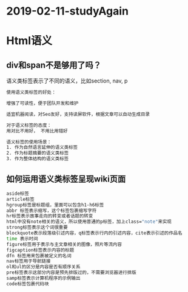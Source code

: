 # 2019-02-11-studyAgain



# Html语义 

## div和span不是够用了吗？

语义类标签表示了不同的语义，比如section, nav, p

```bash
使用语义类标签的好处：

增强了可读性，便于团队开发和维护

适宜机器阅读，对Seo友好，支持读屏软件，根据文章可以自动生成目录

```

```bash
对于语义标签的态度：
用对比不用好， 不用比用错好
```

```bash
语义标签的使用场景：
1. 作为自然语言延伸的语义类标签
2. 作为标题摘要的语义类标签
3. 作为整体结构的语义类标签
```

## 如何运用语义类标签呈现wiki页面

```bash
aside标签
article标签
hgroup标签是标题组，里面可以包含h1-h6标签
abbr 标签表示缩写，这个标签包裹缩写字符
hr标签表示故事走向的转变或者话题的转变
html中没有note相关的语义，所以使用普通的p标签，加上class="note"来实现
strong标签表示这个词很重要
blockquote表示段落级引述内容，q标签表示行内的引述内容，cite表示引述的作品名
time 表示时间
figure标签用于表示与主文章相关的图像，照片等流内容
figcaption标签表示内容的标题
dfn 标签用来包裹被定义的名词
nav标签用于导航链接
ol和ul的区分是内容是否有顺序关系
pre标签表示这部分内容是预先排版过的，不需要浏览器进行排版
samp标签表示计算机程序的示例输出
code标签包裹代码块
```

